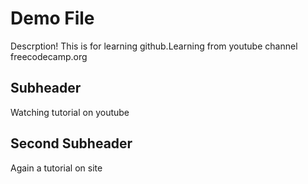# Demo File

Descrption! This is for learning github.Learning from youtube channel freecodecamp.org 


## Subheader

Watching tutorial on youtube


## Second Subheader

Again a tutorial on site
